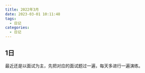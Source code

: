 ```yaml
---
title: 2022年3月
date: 2023-03-01 10:11:48
tags:
  - 日记
categories:
  - 日记
---
```


## 1日

最近还是以面试为主，先把对应的面试题过一遍，每天多进行一遍演练。
